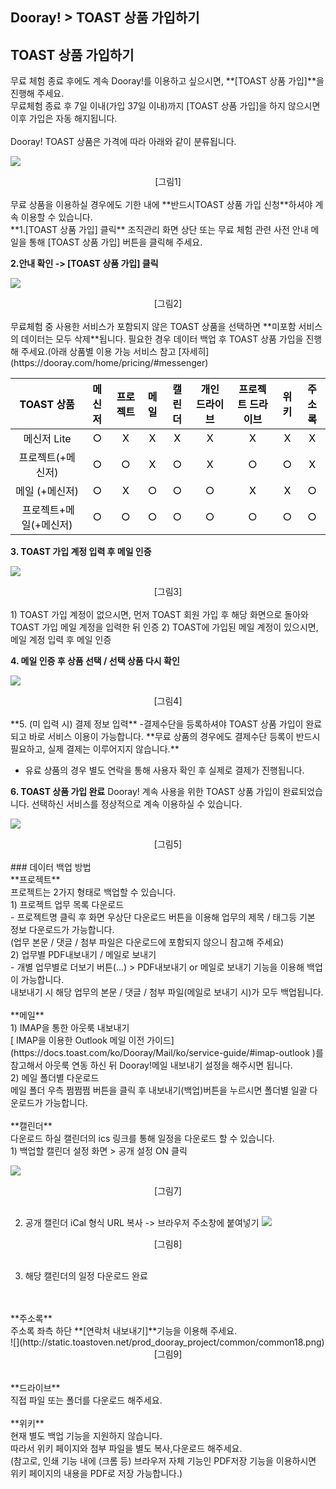 
## Dooray! > TOAST 상품 가입하기

## TOAST 상품 가입하기
무료 체험 종료 후에도 계속 Dooray!를 이용하고 싶으시면, **[TOAST 상품 가입]**을 진행해 주세요.  
무료체험 종료 후 7일 이내(가입 37일 이내)까지 [TOAST 상품 가입]을 하지 않으시면 이후 가입은 자동 해지됩니다.   
<br>
Dooray! TOAST 상품은 가격에 따라 아래와 같이 분류됩니다. 

![](http://static.toastoven.net/prod_dooray_project/common/common14.png)
<center>[그림1]</center>
<br>
무료 상품을 이용하실 경우에도 기한 내에 **반드시TOAST 상품 가입 신청**하셔야 계속 이용할 수 있습니다.
<br>
**1.[TOAST 상품 가입] 클릭**
조직관리 화면 상단 또는 무료 체험 관련 사전 안내 메일을 통해 [TOAST 상품 가입] 버튼을 클릭해 주세요.

**2.안내 확인 -> [TOAST 상품 가입] 클릭**

![](http://static.toastoven.net/prod_dooray_project/common/common10.png)
<center>[그림2]</center>
<br>
무료체험 중 사용한 서비스가 포함되지 않은 TOAST 상품을 선택하면 **미포함 서비스의 데이터는 모두 삭제**됩니다. 
필요한 경우 데이터 백업 후 TOAST 상품 가입을 진행해 주세요.(아래 상품별 이용 가능 서비스 참고 [자세히](https://dooray.com/home/pricing/#messenger)

| <span style="color:black"><span style="color:#0c0c0c"><span style="color:#0c0c0c">TOAST 상품</span></span></span> | <span style="color:#0c0c0c">메신저</span> | <span style="color:#0c0c0c">프로젝트</span> | <span style="color:#0c0c0c">메일</span> | <span style="color:#0c0c0c">캘린더</span> | <span style="color:#0c0c0c">개인 드라이브</span> | <span style="color:#0c0c0c">프로젝트 드라이브</span> | <span style="color:#0c0c0c">위키</span> | <span style="color:#0c0c0c">주소록</span> |
| :------: | :---: | :---: | :---: | :---: | :-----: | :-------: | :---: | :---: |
| <span style="color:#0c0c0c">메신저 Lite</span> | <span style="color:black">○</span><span style="color:#0c0c0c"></span> | <span style="color:black">X</span><span style="color:#0c0c0c"></span> | <span style="color:black">X</span><span style="color:#0c0c0c"></span> | <span style="color:black">X</span><span style="color:#0c0c0c"></span> | <span style="color:black">X</span><span style="color:#0c0c0c"></span> | <span style="color:black">X</span><span style="color:#0c0c0c"></span> | <span style="color:black">X</span><span style="color:#0c0c0c"></span> | <span style="color:black">X</span><span style="color:#0c0c0c"></span> |
| <span style="color:black"><span style="color:#0c0c0c"><span style="color:#0c0c0c">프로젝트</span><span lang="EN-US"><span style="color:#0c0c0c">(+</span></span><span style="color:#0c0c0c">메신저</span><span lang="EN-US"><span style="color:#0c0c0c">)</span></span></span></span> | <span style="color:black">○</span><span style="color:#0c0c0c"></span> | <span style="color:black">○</span><span style="color:#0c0c0c"></span> | <span style="color:black">X</span><span style="color:#0c0c0c"></span> | <span style="color:black">○</span><span style="color:#0c0c0c"></span> | <span style="color:black">X</span><span style="color:#0c0c0c"></span> | <span style="color:black">○</span><span style="color:#0c0c0c"></span> | <span style="color:black">○</span><span style="color:#0c0c0c"></span> | <span style="color:black">X</span><span style="color:#0c0c0c"></span> |
| <span style="color:black"><span style="color:#0c0c0c"><span style="color:#0c0c0c">메일</span><span lang="EN-US"><span style="color:#0c0c0c">&nbsp;(+</span></span><span style="color:#0c0c0c">메신저</span><span lang="EN-US"><span style="color:#0c0c0c">)</span></span></span></span> | <span style="color:black">○</span><span style="color:#0c0c0c"></span> | <span style="color:black">X</span><span style="color:#0c0c0c"></span> | <span style="color:black">○</span><span style="color:#0c0c0c"></span> | <span style="color:black">○</span><span style="color:#0c0c0c"></span> | <span style="color:black">○</span><span style="color:#0c0c0c"></span> | <span style="color:black">X</span><span style="color:#0c0c0c"></span> | <span style="color:black">X</span><span style="color:#0c0c0c"></span> | <span style="color:black">○</span><span style="color:#0c0c0c"></span> |
| <span style="color:#0c0c0c"> </span><span style="color:black"><span style="color:#0c0c0c"><span style="color:#0c0c0c">프로젝트</span><span lang="EN-US"><span style="color:#0c0c0c">+</span></span><span style="color:#0c0c0c">메일</span><span lang="EN-US"><span style="color:#0c0c0c">(+</span></span><span style="color:#0c0c0c">메신저</span><span lang="EN-US"><span style="color:#0c0c0c">)</span></span></span></span> | <span style="color:black">○</span><span style="color:#0c0c0c"></span> | <span style="color:black">○</span><span style="color:#0c0c0c"></span> | <span style="color:black">○</span><span style="color:#0c0c0c"></span> | <span style="color:black">○</span><span style="color:#0c0c0c"></span> | <span style="color:black">○</span><span style="color:#0c0c0c"></span> | <span style="color:black">○</span><span style="color:#0c0c0c"></span> | <span style="color:black">○</span><span style="color:#0c0c0c"></span> | <span style="color:black">○</span><span style="color:#0c0c0c"></span> |


**3.	TOAST 가입 계정 입력 후 메일 인증**

![](http://static.toastoven.net/prod_dooray_project/common/common11.png)
<center>[그림3]</center>
<br>
   1) TOAST 가입 계정이 없으시면, 
   먼저 TOAST 회원 가입 후 해당 화면으로 돌아와 TOAST 가입 메일 계정을 입력한 뒤 인증 
   2)	TOAST에 가입된 메일 계정이 있으시면,
   메일 계정 입력 후 메일 인증

**4.	메일 인증 후 상품 선택 / 선택 상품 다시 확인**

![](http://static.toastoven.net/prod_dooray_project/common/common12.png)
<center>[그림4]</center>
<br>
**5.	(미 입력 시) 결제 정보 입력**
-결제수단을  등록하셔야 TOAST 상품 가입이 완료되고 바로 서비스 이용이 가능합니다. 
**무료 상품의 경우에도 결제수단 등록이 반드시 필요하고, 실제 결제는 이루어지지 않습니다.** 

- 유료 상품의 경우 별도 연락을 통해 사용자 확인 후 실제로 결제가 진행됩니다.

**6.	TOAST 상품 가입 완료**
Dooray! 계속 사용을 위한 TOAST 상품 가입이 완료되었습니다.
선택하신 서비스를 정상적으로 계속 이용하실 수 있습니다.

![](http://static.toastoven.net/prod_dooray_project/common/common13.png)
<center>[그림5]</center>
<br>
### 데이터 백업 방법
<br>
**프로젝트**
<br>
프로젝트는 2가지 형태로 백업할 수 있습니다.
<br>
1) 프로젝트 업무 목록 다운로드
<br>
- 프로젝트명 클릭 후 화면 우상단 다운로드 버튼을 이용해 업무의 제목 / 태그등 기본 정보 다운로드가 가능합니다.
<br>  (업무 본문 / 댓글 / 첨부 파일은 다운로드에 포함되지 않으니 참고해 주세요)
<br>  
2) 업무별 PDF내보내기 / 메일로 보내기
<br>
- 개별 업무별로 더보기 버튼(...) > PDF내보내기 or 메일로 보내기 기능을 이용해 백업이 가능합니다. 
<br>  내보내기 시 해당 업무의 본문 / 댓글 / 첨부 파일(메일로 보내기 시)가 모두 백업됩니다.
<br>
<br>
**메일**
<br>
1) IMAP을 통한 아웃룩 내보내기
<br>
[ IMAP을 이용한 Outlook 메일 이전 가이드](https://docs.toast.com/ko/Dooray/Mail/ko/service-guide/#imap-outlook )를 참고해서 아웃룩 연동 하신 뒤 Dooray!메일 내보내기 설정을 해주시면 됩니다.
<br>
2) 메일 폴더별 다운로드
<br>
메일 폴더 우측 쩜쩜쩜 버튼을 클릭 후 내보내기(백업)버튼을 누르시면 폴더별 일괄 다운로드가 가능합니다.
<br>
<br>
**캘린더**
<br>
다운로드 하실 캘린더의 ics 링크를 통해 일정을 다운로드 할 수 있습니다.
<br>
1) 백업할 캘린더 설정 화면 > 공개 설정 ON 클릭

![](http://static.toastoven.net/prod_dooray_project/common/common16.png)
<center>[그림7]</center>
<br>

2) 공개 캘린더 iCal 형식 URL 복사 -> 브라우저 주소창에 붙여넣기
![](http://static.toastoven.net/prod_dooray_project/common/common17.png)
<center>[그림8]</center>
<br>

3) 해당 캘린더의 일정 다운로드 완료
<br>
<br>
**주소록**
<br>
주소록 좌측 하단 **[연락처 내보내기]**기능을 이용해 주세요.
<br>
![](http://static.toastoven.net/prod_dooray_project/common/common18.png)
<center>[그림9]</center>

<br>
<br>
**드라이브**
<br>
직접 파일 또는 폴더를 다운로드 해주세요.
<br>
<br>
**위키**
<br>
현재 별도 백업 기능을 지원하지 않습니다. 
<br>
따라서 위키 페이지와 첨부 파일을 별도 복사,다운로드 해주세요.
<br>
(참고로, 인쇄 기능 내에 (크롬 등) 브라우저 자체 기능인 PDF저장 기능을 이용하시면 위키 페이지의 내용을 PDF로 저장 가능합니다.)

